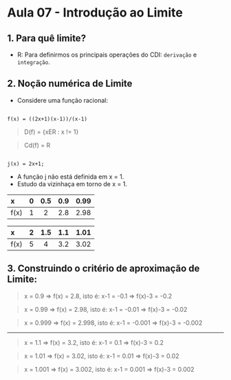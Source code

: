 # Aula 07 - Introdução ao Limite

## 1. Para quê limite?

- R: Para definirmos os principais operações do CDI: `derivação` e `integração`.

## 2. Noção numérica de Limite

- Considere uma função racional:

```
	
f(x) = ((2x+1)(x-1))/(x-1)

```

> D(f) = {xER : x != 1}

> Cd(f) = R

```

j(x) = 2x+1;

```

- A função j não está definida em x = 1.
- Estudo da vizinhaça em torno de x = 1.

x | 0 | 0.5 | 0.9 | 0.99
:-- | :-: | :-: | :-: | --:
f(x) | 1 | 2 | 2.8 | 2.98

x | 2 | 1.5 | 1.1 | 1.01
:-- | :-: | :-: | :-: | --:
f(x) | 5 | 4 | 3.2 | 3.02

## 3. Construindo o critério de aproximação de Limite:

> x = 0.9 => f(x) = 2.8, isto é: x-1 = -0.1 => f(x)-3 = -0.2

> x = 0.99 => f(x) = 2.98, isto é: x-1 = -0.01 => f(x)-3 = -0.02

> x = 0.999 => f(x) = 2.998, isto é: x-1 = -0.001 => f(x)-3 = -0.002

---

> x = 1.1 => f(x) = 3.2, isto é: x-1 = 0.1 => f(x)-3 = 0.2

> x = 1.01 => f(x) = 3.02, isto é: x-1 = 0.01 => f(x)-3 = 0.02

> x = 1.001 => f(x) = 3.002, isto é: x-1 = 0.001 => f(x)-3 = 0.002
